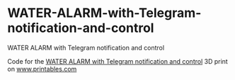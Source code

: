 # WATER-ALARM-with-Telegram-notification-and-control

WATER ALARM with Telegram notification and control

Code for the <a href="https://www.printables.com/de/model/243382-water-alarm-with-telegram-notification-and-control/files">WATER ALARM with Telegram notification and control</a> 3D print on <a href="https://www.printables.com">www.printables.com</a>
